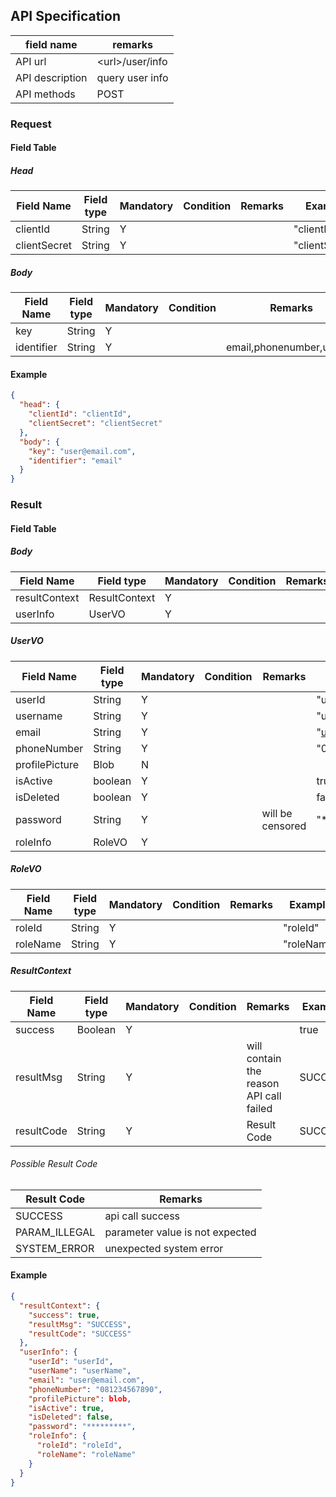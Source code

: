 ## API Specification

| field name      | remarks           |
| --------------- | ----------------- |
| API url         | \<url\>/user/info |
| API description | query user info   |
| API methods     | POST              |

### Request

#### Field Table

##### Head

| Field Name   | Field type | Mandatory | Condition | Remarks | Example        |
| ------------ | ---------- | --------- | --------- | ------- | -------------- |
| clientId     | String     | Y         |           |         | "clientId"     |
| clientSecret | String     | Y         |           |         | "clientSecret" |

##### Body

| Field Name | Field type | Mandatory | Condition | Remarks                   | Example          |
| ---------- | ---------- | --------- | --------- | ------------------------- | ---------------- |
| key        | String     | Y         |           |                           | "user@email.com" |
| identifier | String     | Y         |           | email,phonenumber,user_id | "email"          |

#### Example

```json
{
  "head": {
    "clientId": "clientId",
    "clientSecret": "clientSecret"
  },
  "body": {
    "key": "user@email.com",
    "identifier": "email"
  }
}
```

### Result

#### Field Table

##### Body

| Field Name    | Field type    | Mandatory | Condition | Remarks | Example |
| ------------- | ------------- | --------- | --------- | ------- | ------- |
| resultContext | ResultContext | Y         |           |         |         |
| userInfo      | UserVO        | Y         |           |         |         |

##### UserVO
| Field Name     | Field type | Mandatory | Condition | Remarks          | Example          |
| -------------- | ---------- | --------- | --------- | ---------------- | ---------------- |
| userId         | String     | Y         |           |                  | "userId"         |
| username       | String     | Y         |           |                  | "username"       |
| email          | String     | Y         |           |                  | "user@email.com" |
| phoneNumber    | String     | Y         |           |                  | "081234567890"   |
| profilePicture | Blob       | N         |           |                  |                  |
| isActive       | boolean    | Y         |           |                  | true             |
| isDeleted      | boolean    | Y         |           |                  | false            |
| password       | String     | Y         |           | will be censored | "**********"     |
| roleInfo       | RoleVO     | Y         |           |                  |                  |

##### RoleVO
| Field Name | Field type | Mandatory | Condition | Remarks | Example    |
| ---------- | ---------- | --------- | --------- | ------- | ---------- |
| roleId     | String     | Y         |           |         | "roleId"   |
| roleName   | String     | Y         |           |         | "roleName" |

##### ResultContext

| Field Name | Field type | Mandatory | Condition | Remarks                                 | Example |
| ---------- | ---------- | --------- | --------- | --------------------------------------- | ------- |
| success    | Boolean    | Y         |           |                                         | true    |
| resultMsg  | String     | Y         |           | will contain the reason API call failed | SUCCESS |
| resultCode | String     | Y         |           | Result Code                             | SUCCESS |

###### Possible Result Code

| Result Code   | Remarks                         |
| ------------- | ------------------------------- |
| SUCCESS       | api call success                |
| PARAM_ILLEGAL | parameter value is not expected |
| SYSTEM_ERROR  | unexpected system error         |

#### Example

```json
{
  "resultContext": {
    "success": true,
    "resultMsg": "SUCCESS",
    "resultCode": "SUCCESS"
  },
  "userInfo": {
    "userId": "userId",
    "userName": "userName",
    "email": "user@email.com",
    "phoneNumber": "081234567890",
    "profilePicture": blob,
    "isActive": true,
    "isDeleted": false,
    "password": "*********",
    "roleInfo": {
      "roleId": "roleId",
      "roleName": "roleName"
    }
  }
}
```
